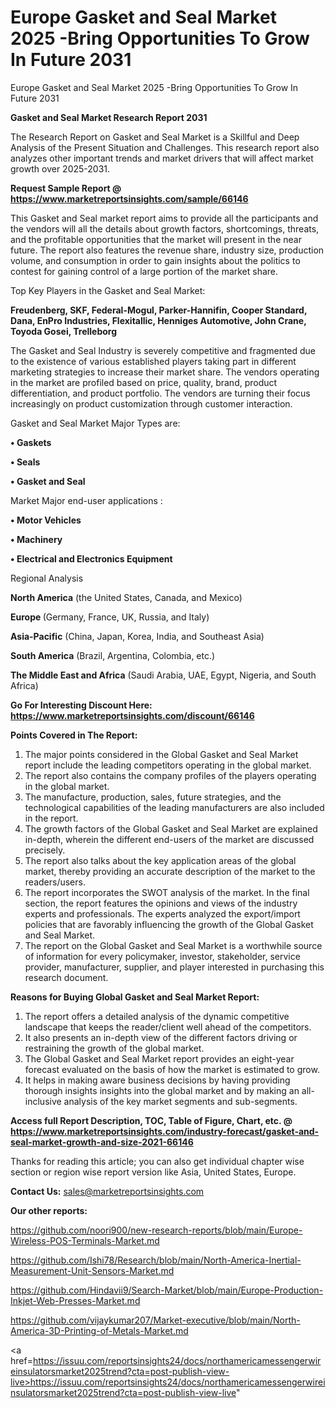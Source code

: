 # Europe Gasket and Seal Market 2025 -Bring Opportunities To Grow In Future 2031
 Europe Gasket and Seal Market 2025 -Bring Opportunities To Grow In Future 2031

<strong>Gasket and Seal Market Research Report 2031</strong>

The Research Report on Gasket and Seal Market is a Skillful and Deep Analysis of the Present Situation and Challenges. This research report also analyzes other important trends and market drivers that will affect market growth over 2025-2031.

<strong>Request Sample Report @ <a href=https://www.marketreportsinsights.com/sample/66146>https://www.marketreportsinsights.com/sample/66146</a></strong>

This Gasket and Seal market report aims to provide all the participants and the vendors will all the details about growth factors, shortcomings, threats, and the profitable opportunities that the market will present in the near future. The report also features the revenue share, industry size, production volume, and consumption in order to gain insights about the politics to contest for gaining control of a large portion of the market share.

Top Key Players in the Gasket and Seal Market:

<strong>Freudenberg, SKF, Federal-Mogul, Parker-Hannifin, Cooper Standard, Dana, EnPro Industries, Flexitallic, Henniges Automotive, John Crane, Toyoda Gosei, Trelleborg</strong>

The Gasket and Seal Industry is severely competitive and fragmented due to the existence of various established players taking part in different marketing strategies to increase their market share. The vendors operating in the market are profiled based on price, quality, brand, product differentiation, and product portfolio. The vendors are turning their focus increasingly on product customization through customer interaction.

Gasket and Seal Market Major Types are:

<strong>• Gaskets

• Seals

• Gasket and Seal</strong>

Market Major end-user applications :

<strong>• Motor Vehicles

• Machinery

• Electrical and Electronics Equipment</strong>

Regional Analysis

</u><strong><b>North America</b></strong> (the United States, Canada, and Mexico)

<strong><b>Europe </b></strong>(Germany, France, UK, Russia, and Italy)

<strong><b>Asia-Pacific</b></strong> (China, Japan, Korea, India, and Southeast Asia)

<strong><b>South America</b></strong> (Brazil, Argentina, Colombia, etc.)

<strong><b>The Middle East and Africa</b></strong> (Saudi Arabia, UAE, Egypt, Nigeria, and South Africa)

<strong>Go For Interesting Discount Here: <a href=https://www.marketreportsinsights.com/discount/66146>https://www.marketreportsinsights.com/discount/66146</a></strong>

<strong>Points Covered in The Report:</strong>
<ol>
  <li>The major points considered in the Global Gasket and Seal Market report include the leading competitors operating in the global market.</li>
  <li>The report also contains the company profiles of the players operating in the global market.</li>
  <li>The manufacture, production, sales, future strategies, and the technological capabilities of the leading manufacturers are also included in the report.</li>
  <li>The growth factors of the Global Gasket and Seal Market are explained in-depth, wherein the different end-users of the market are discussed precisely.</li>
  <li>The report also talks about the key application areas of the global market, thereby providing an accurate description of the market to the readers/users.</li>
  <li>The report incorporates the SWOT analysis of the market. In the final section, the report features the opinions and views of the industry experts and professionals. The experts analyzed the export/import policies that are favorably influencing the growth of the Global Gasket and Seal Market.</li>
  <li>The report on the Global Gasket and Seal Market is a worthwhile source of information for every policymaker, investor, stakeholder, service provider, manufacturer, supplier, and player interested in purchasing this research document.</li>
</ol>
<strong>Reasons for Buying Global Gasket and Seal Market Report:</strong>

<ol>
  <li>The report offers a detailed analysis of the dynamic competitive landscape that keeps the reader/client well ahead of the competitors.</li>
  <li>It also presents an in-depth view of the different factors driving or restraining the growth of the global market.</li>
  <li>The Global Gasket and Seal Market report provides an eight-year forecast evaluated on the basis of how the market is estimated to grow.</li>
  <li>It helps in making aware business decisions by having providing thorough insights insights into the global market and by making an all-inclusive analysis of the key market segments and sub-segments.</li>
</ol>
<strong>Access full Report Description, TOC, Table of Figure, Chart, etc. @ <a href=https://www.marketreportsinsights.com/industry-forecast/gasket-and-seal-market-growth-and-size-2021-66146>https://www.marketreportsinsights.com/industry-forecast/gasket-and-seal-market-growth-and-size-2021-66146</a></strong>


Thanks for reading this article; you can also get individual chapter wise section or region wise report version like Asia, United States, Europe.

<strong>Contact Us:</strong>
sales@marketreportsinsights.com

<strong>Our other reports:</strong>

<a href=https://github.com/noori900/new-research-reports/blob/main/Europe-Wireless-POS-Terminals-Market.md>https://github.com/noori900/new-research-reports/blob/main/Europe-Wireless-POS-Terminals-Market.md</a>

<a href=https://github.com/Ishi78/Research/blob/main/North-America-Inertial-Measurement-Unit-Sensors-Market.md>https://github.com/Ishi78/Research/blob/main/North-America-Inertial-Measurement-Unit-Sensors-Market.md</a>

<a href=https://github.com/Hindavii9/Search-Market/blob/main/Europe-Production-Inkjet-Web-Presses-Market.md>https://github.com/Hindavii9/Search-Market/blob/main/Europe-Production-Inkjet-Web-Presses-Market.md</a>

<a href=https://github.com/vijaykumar207/Market-executive/blob/main/North-America-3D-Printing-of-Metals-Market.md>https://github.com/vijaykumar207/Market-executive/blob/main/North-America-3D-Printing-of-Metals-Market.md</a>

<a href=https://issuu.com/reportsinsights24/docs/northamericamessengerwireinsulatorsmarket2025trend?cta=post-publish-view-live>https://issuu.com/reportsinsights24/docs/northamericamessengerwireinsulatorsmarket2025trend?cta=post-publish-view-live</a>"
